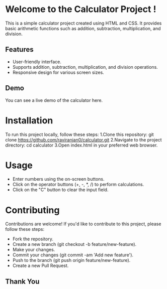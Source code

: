 # Welcome to the Calculator Project !

This is a simple calculator project created using HTML and CSS. It provides basic arithmetic functions such as addition, subtraction, multiplication, and division.

## Features
- User-friendly interface.
- Supports addition, subtraction, multiplication, and division operations.
- Responsive design for various screen sizes.
## Demo
You can see a live demo of the calculator here.

# Installation
To run this project locally, follow these steps:
1.Clone this repository: git clone https://github.com/raviranjan0/calculator.git
2.Navigate to the project directory: cd calculator
3.Open index.html in your preferred web browser.

# Usage
- Enter numbers using the on-screen buttons.
- Click on the operator buttons (+, -, *, /) to perform calculations.
- Click on the "C" button to clear the input field.

# Contributing
Contributions are welcome! If you'd like to contribute to this project, please follow these steps:

- Fork the repository.
- Create a new branch (git checkout -b feature/new-feature).
- Make your changes.
- Commit your changes (git commit -am 'Add new feature').
- Push to the branch (git push origin feature/new-feature).
- Create a new Pull Request.

## Thank You
